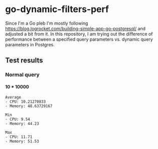 # go-dynamic-filters-perf

Since I'm a Go pleb I'm mostly following https://blog.logrocket.com/building-simple-app-go-postgresql/ and adjusted a bit from it. In this repository, I am trying out the difference of performance between a specified query parameters vs. dynamic query parameters in Postgres.

## Test results

### Normal query

#### 10 * 10000

```
Average	
- CPU: 10.21270833
- Memory: 48.63729167

Min
- CPU: 9.54
- Memory: 44.23

Max
- CPU: 11.71
- Memory: 51.53
```